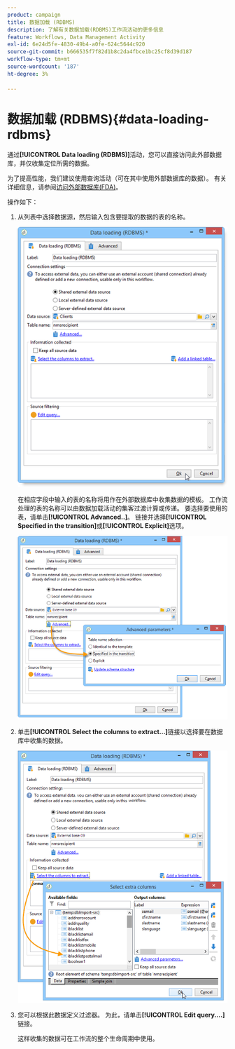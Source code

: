 ```yaml
---
product: campaign
title: 数据加载 (RDBMS)
description: 了解有关数据加载(RDBMS)工作流活动的更多信息
feature: Workflows, Data Management Activity
exl-id: 6e24d5fe-4830-49b4-a0fe-624c5644c920
source-git-commit: b666535f7f82d1b8c2da4fbce1bc25cf8d39d187
workflow-type: tm+mt
source-wordcount: '187'
ht-degree: 3%

---
```


# 数据加载 (RDBMS){#data-loading-rdbms}



通过&#x200B;**[!UICONTROL Data loading (RDBMS)]**&#x200B;活动，您可以直接访问此外部数据库，并仅收集定位所需的数据。

为了提高性能，我们建议使用查询活动（可在其中使用外部数据库的数据）。 有关详细信息，请参阅[访问外部数据库(FDA)](accessing-an-external-database-fda.md)。

操作如下：

1. 从列表中选择数据源，然后输入包含要提取的数据的表的名称。

   ![](assets/s_advuser_wf_sgbd_sample_1.png)

   在相应字段中输入的表的名称将用作在外部数据库中收集数据的模板。 工作流处理的表的名称可以由数据加载活动的集客过渡计算或传递。 要选择要使用的表，请单击&#x200B;**[!UICONTROL Advanced..]**。 链接并选择&#x200B;**[!UICONTROL Specified in the transition]**&#x200B;或&#x200B;**[!UICONTROL Explicit]**&#x200B;选项。

   ![](assets/s_advuser_wf_sgbd_sample_5.png)

1. 单击&#x200B;**[!UICONTROL Select the columns to extract...]**&#x200B;链接以选择要在数据库中收集的数据。

   ![](assets/s_advuser_wf_sgbd_sample_2.png)

1. 您可以根据此数据定义过滤器。 为此，请单击&#x200B;**[!UICONTROL Edit query....]**&#x200B;链接。

   这样收集的数据可在工作流的整个生命周期中使用。
